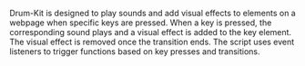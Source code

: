 Drum-Kit is designed to play sounds and add visual effects to elements on a webpage when specific keys are pressed.
When a key is pressed, the corresponding sound plays and a visual effect is added to the key element. The visual effect is removed once the transition ends.
The script uses event listeners to trigger functions based on key presses and transitions.
